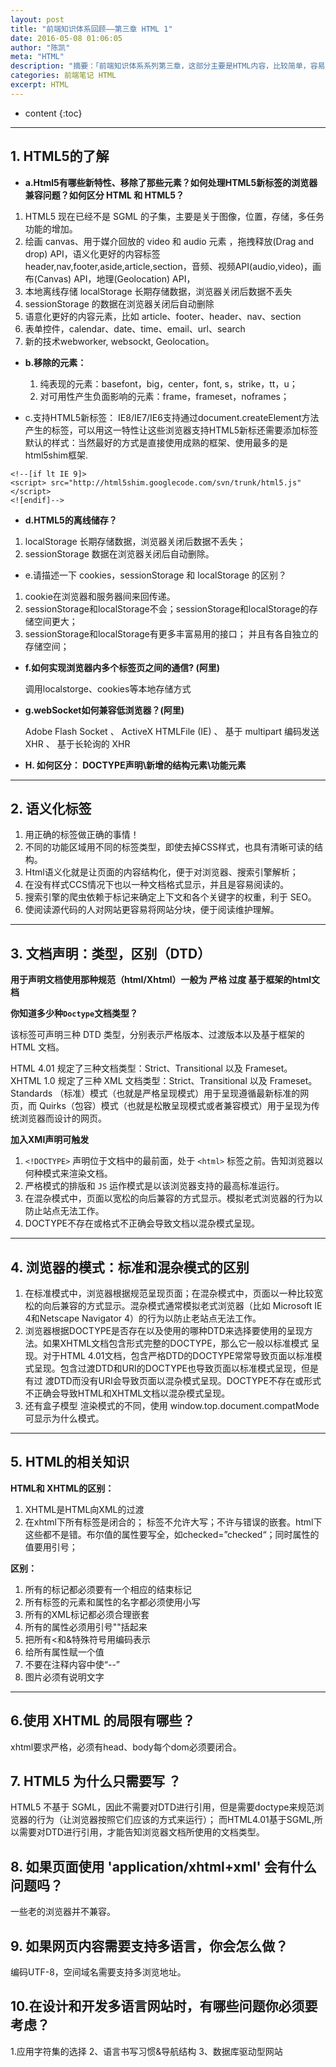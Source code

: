 ```yaml
---
layout: post
title: "前端知识体系回顾——第三章 HTML 1"
date: 2016-05-08 01:06:05
author: "陈凯"
meta: "HTML"
description: "摘要：「前端知识体系系列第三章，这部分主要是HTML内容，比较简单，容易掌握，分为两个部分讲解。这是第一部分。」"
categories: 前端笔记 HTML
excerpt: HTML
---
```


* content
{:toc}

----


## 1. HTML5的了解
+ **a.Html5有哪些新特性、移除了那些元素？如何处理HTML5新标签的浏览器兼容问题？如何区分 HTML 和 HTML5？**
1. HTML5 现在已经不是 SGML 的子集，主要是关于图像，位置，存储，多任务功能的增加。
2. 绘画 canvas、用于媒介回放的 video 和 audio 元素 ，拖拽释放(Drag and drop) API，语义化更好的内容标签 header,nav,footer,aside,article,section，音频、视频API(audio,video)，画布(Canvas) API，地理(Geolocation) API，
3. 本地离线存储 localStorage 长期存储数据，浏览器关闭后数据不丢失
4. sessionStorage 的数据在浏览器关闭后自动删除
5. 语意化更好的内容元素，比如 article、footer、header、nav、section
6. 表单控件，calendar、date、time、email、url、search
7. 新的技术webworker, websockt, Geolocation。

+ **b.移除的元素：**
     1. 纯表现的元素：basefont，big，center，font, s，strike，tt，u；     
     2. 对可用性产生负面影响的元素：frame，frameset，noframes； 
 
+ c.支持HTML5新标签：
IE8/IE7/IE6支持通过document.createElement方法产生的标签，可以用这一特性让这些浏览器支持HTML5新标还需要添加标签默认的样式：当然最好的方式是直接使用成熟的框架、使用最多的是html5shim框架.

```
<!--[if lt IE 9]> 
<script> src="http://html5shim.googlecode.com/svn/trunk/html5.js"</script>
<![endif]-->
```

+ **d.HTML5的离线储存？**

1. localStorage    长期存储数据，浏览器关闭后数据不丢失；
2. sessionStorage  数据在浏览器关闭后自动删除。

+ e.请描述一下 cookies，sessionStorage 和 localStorage 的区别？
1. cookie在浏览器和服务器间来回传递。 
2. sessionStorage和localStorage不会；sessionStorage和localStorage的存储空间更大；
3. sessionStorage和localStorage有更多丰富易用的接口； 并且有各自独立的存储空间；

+ **f.如何实现浏览器内多个标签页之间的通信? (阿里)**   
    
    调用localstorge、cookies等本地存储方式 

+ **g.webSocket如何兼容低浏览器？(阿里)**

    Adobe Flash Socket 、 ActiveX HTMLFile (IE) 、 基于 multipart 编码发送 XHR 、 基于长轮询的 XHR

+ **H.  如何区分： DOCTYPE声明\新增的结构元素\功能元素**


----------


## 2. 语义化标签

1. 用正确的标签做正确的事情！
2. 不同的功能区域用不同的标签类型，即使去掉CSS样式，也具有清晰可读的结构。    
3. Html语义化就是让页面的内容结构化，便于对浏览器、搜索引擎解析；
4. 在没有样式CCS情况下也以一种文档格式显示，并且是容易阅读的。
5. 搜索引擎的爬虫依赖于标记来确定上下文和各个关键字的权重，利于 SEO。
6. 使阅读源代码的人对网站更容易将网站分块，便于阅读维护理解。


----------


## 3. 文档声明：类型，区别（DTD）

**用于声明文档使用那种规范（html/Xhtml）一般为 严格 过度 基于框架的html文档**

**你知道多少种`Doctype`文档类型？**

该标签可声明三种 DTD 类型，分别表示严格版本、过渡版本以及基于框架的 HTML 文档。

HTML 4.01 规定了三种文档类型：Strict、Transitional 以及 Frameset。
XHTML 1.0 规定了三种 XML 文档类型：Strict、Transitional 以及 Frameset。
Standards （标准）模式（也就是严格呈现模式）用于呈现遵循最新标准的网页，而 Quirks（包容）模式（也就是松散呈现模式或者兼容模式）用于呈现为传统浏览器而设计的网页。

**加入XMl声明可触发 <?xml version="1.0" encoding="UTF-8"?>**

1. `<!DOCTYPE>` 声明位于文档中的最前面，处于 `<html>` 标签之前。告知浏览器以何种模式来渲染文档。
2. 严格模式的排版和 `JS` 运作模式是以该浏览器支持的最高标准运行。
3. 在混杂模式中，页面以宽松的向后兼容的方式显示。模拟老式浏览器的行为以防止站点无法工作。
4. DOCTYPE不存在或格式不正确会导致文档以混杂模式呈现。


----------


## 4. 浏览器的模式：标准和混杂模式的区别

1. 在标准模式中，浏览器根据规范呈现页面；在混杂模式中，页面以一种比较宽松的向后兼容的方式显示。混杂模式通常模拟老式浏览器（比如 Microsoft IE 4和Netscape Navigator 4）的行为以防止老站点无法工作。
2. 浏览器根据DOCTYPE是否存在以及使用的哪种DTD来选择要使用的呈现方法。如果XHTML文档包含形式完整的DOCTYPE，那么它一般以标准模式 呈现。对于HTML 4.01文档，包含严格DTD的DOCTYPE常常导致页面以标准模式呈现。包含过渡DTD和URI的DOCTYPE也导致页面以标准模式呈现，但是有过 渡DTD而没有URI会导致页面以混杂模式呈现。DOCTYPE不存在或形式不正确会导致HTML和XHTML文档以混杂模式呈现。
3. 还有盒子模型 渲染模式的不同，使用 window.top.document.compatMode 可显示为什么模式。


----------


## 5. HTML的相关知识

**HTML和 XHTML的区别：**
1. XHTML是HTML向XML的过渡
2. 在xhtml下所有标签是闭合的； 标签不允许大写；不许与错误的嵌套。html下这些都不是错。布尔值的属性要写全，如checked=”checked“；同时属性的值要用引号；

**区别：**
1. 所有的标记都必须要有一个相应的结束标记
2. 所有标签的元素和属性的名字都必须使用小写
3. 所有的XML标记都必须合理嵌套
4. 所有的属性必须用引号""括起来
5. 把所有<和&特殊符号用编码表示
6. 给所有属性赋一个值
7. 不要在注释内容中使“--”
8. 图片必须有说明文字


----------


## 6.使用 XHTML 的局限有哪些？

xhtml要求严格，必须有head、body每个dom必须要闭合。

## 7. HTML5 为什么只需要写 <!DOCTYPE HTML>？

HTML5 不基于 SGML，因此不需要对DTD进行引用，但是需要doctype来规范浏览器的行为（让浏览器按照它们应该的方式来运行）；
而HTML4.01基于SGML,所以需要对DTD进行引用，才能告知浏览器文档所使用的文档类型。

## 8. 如果页面使用 'application/xhtml+xml' 会有什么问题吗？

一些老的浏览器并不兼容。

## 9. 如果网页内容需要支持多语言，你会怎么做？

编码UTF-8，空间域名需要支持多浏览地址。

## 10.在设计和开发多语言网站时，有哪些问题你必须要考虑？

1.应用字符集的选择 2、语言书写习惯&导航结构 3、数据库驱动型网站


